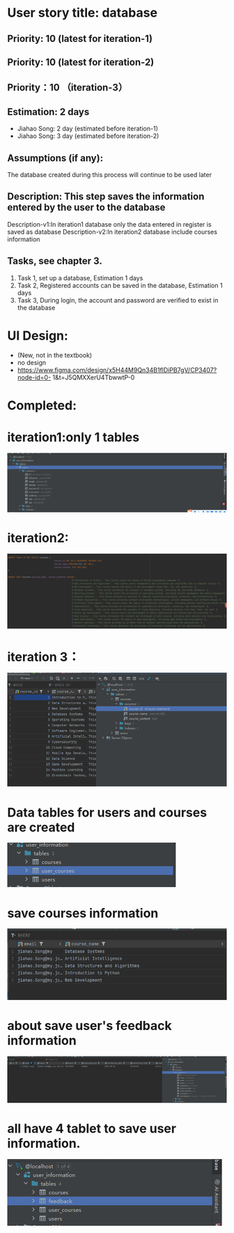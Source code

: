 # User story title: database

## Priority: 10 (latest for iteration-1)
## Priority: 10 (latest for iteration-2)
## Priority：10 （iteration-3）

## Estimation: 2 days
* Jiahao Song: 2 day (estimated before iteration-1)
* Jiahao Song: 3 day (estimated before iteration-2)


## Assumptions (if any):
The database created during this process will continue to be used later

## Description: This step saves the information entered by the user to the database
Description-v1:In iteration1 database only the data entered in register is saved as database
Description-v2:In iteration2 database include courses information

 

## Tasks, see chapter 3.
1. Task 1, set up a database, Estimation 1 days
2. Task 2, Registered accounts can be saved in the database, Estimation 1 days
3. Task 3, During login, the account and password are verified to exist in the database


# UI Design:
* (New, not in the textbook)
*  no design
* https://www.figma.com/design/x5H44M9Qn34B1flDiPB7gV/CP3407?node-id=0- 1&t=J5QMXXerU4TbwwtP-0

# Completed:
# iteration1:only 1 tables
![img_7.png](images/img_7.png)

# iteration2: 
![img_12.png](images/img_12.png) 

# iteration 3：
![img_13.png](images/img_13.png) 

# Data tables for users and courses are created
![img.png](images/img_34.png)

# save courses information
![img_1.png](images/img_36.png)

# about save user's feedback information 
![img_2.png](images/img_38.png)

# all have 4 tablet to save user information.
![img_3.png](images/img_37.png)